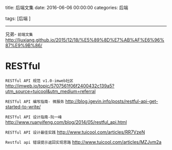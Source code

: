 title: 后端文集
date: 2016-06-06 00:00:00
categories: 后端

tags: [后端 ]


---
兄弟- `前端文集` 
http://liuxiang.github.io/2015/12/18/%E5%89%8D%E7%AB%AF%E6%96%87%E9%9B%86/


# RESTful
`RESTful API 规范 v1.0-imweb社区 `
http://imweb.io/topic/5707561f06f2400432c139a5?utm_source=tuicool&utm_medium=referral


` RESTful API 编写指南- 微服务 `
http://blog.igevin.info/posts/restful-api-get-started-to-write/


`RESTful API 设计指南-阮一峰`
http://www.ruanyifeng.com/blog/2014/05/restful_api.html


`RESTful API 设计最佳实践`
http://www.tuicool.com/articles/RR7VzeN


`Restful api 错误提示返回实现思路`
http://www.tuicool.com/articles/MZJvm2a


<!-- more -->
